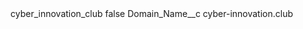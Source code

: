 <?xml version="1.0" encoding="UTF-8"?>
<CustomMetadata xmlns="http://soap.sforce.com/2006/04/metadata" xmlns:xsi="http://www.w3.org/2001/XMLSchema-instance" xmlns:xsd="http://www.w3.org/2001/XMLSchema">
    <label>cyber_innovation_club</label>
    <protected>false</protected>
    <values>
        <field>Domain_Name__c</field>
        <value xsi:type="xsd:string">cyber-innovation.club</value>
    </values>
</CustomMetadata>
